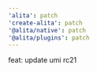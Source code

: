 ```yaml
---
'alita': patch
'create-alita': patch
'@alita/native': patch
'@alita/plugins': patch
---
```


feat: update umi rc21
